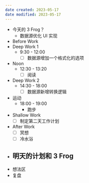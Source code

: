 ```yaml
---
date created: 2023-05-17 
date modified: 2023-05-17
---
```

- 今天的 3 Frog？
	- 数据源优化 UI 实现
- Before Work
- Deep Work 1
	- 9:30 - 12:00
		- [ ] 数据源增加一个格式化的选项
- Noon
	- 12:30 - 13:20
		- [ ] 阅读
- Deep Work 2
	- 14:30 - 18:00
		- [ ] 数据源新增转换逻辑
- 运动
	- 18:00 - 19:00
		- 跑步
- Shallow Work
	- [ ] 制定第二天工作计划
- After Work
	- [ ] 冥想
	- [ ] 冷水浴
- 明天的计划和 3 Frog
	- 
- 想法区
- 复盘

